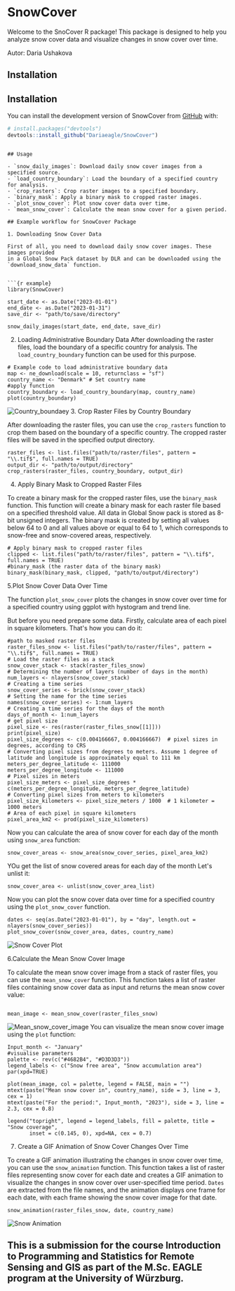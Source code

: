# SnowCover

<!-- badges: start -->
<!-- badges: end -->
Welcome to the SnoCover R package!
This package is designed to help you analyze snow cover data and visualize changes in snow cover over time.

Autor: Daria Ushakova

## Installation

## Installation

You can install the development version of SnowCover from [GitHub](https://github.com) with:

``` r
# install.packages("devtools")
devtools::install_github("Dariaeagle/SnowCover")
```

```

## Usage

- `snow_daily_images`: Download daily snow cover images from a specified source.
- `load_country_boundary`: Load the boundary of a specified country for analysis.
- `crop_rasters`: Crop raster images to a specified boundary.
- `binary_mask`: Apply a binary mask to cropped raster images.
- `plot_snow_cover`: Plot snow cover data over time.
- `mean_snow_cover`: Calculate the mean snow cover for a given period.

## Example workflow for SnowCover Package

1. Downloading Snow Cover Data

First of all, you need to download daily snow cover images. These images provided 
in a Global Snow Pack dataset by DLR and can be downloaded using the `download_snow_data` function.


```{r example}
library(SnowCover)

start_date <- as.Date("2023-01-01")
end_date <- as.Date("2023-01-31")
save_dir <- "path/to/save/directory"

snow_daily_images(start_date, end_date, save_dir)

```

2. Loading Administrative Boundary Data
After downloading the raster files, load the boundary of a specific country for analysis. The `load_country_boundary` function can be used for this purpose.


```{r example}
# Example code to load administrative boundary data
map <- ne_download(scale = 10, returnclass = "sf")
country_name <- "Denmark" # Set country name
#apply function
country_boundary <- load_country_boundary(map, country_name)
plot(country_boundary)

```
![Country_boundaey](Images/country_boundary_plot.png)
3. Crop Raster Files by Country Boundary

After downloading the raster files, you can use the `crop_rasters` function to crop them based on the boundary of a specific country. The cropped raster files will be saved in the specified output directory.


```{r example}
raster_files <- list.files("path/to/raster/files", pattern = "\\.tif$", full.names = TRUE)
output_dir <- "path/to/output/directory"
crop_rasters(raster_files, country_boundary, output_dir)
```

4. Apply Binary Mask to Cropped Raster Files

To create a binary mask for the cropped raster files, use the `binary_mask` function. This function will create a binary mask for each raster file based on a specified threshold value. All data in Global Snow pack is stored as 8-bit unsigned integers.
The binary mask is created by setting all values below 64 to 0 and all values above or equal to 64 to 1, which corresponds to snow-free and snow-covered areas, respectively.

```{r example}
# Apply binary mask to cropped raster files
clipped <- list.files("path/to/raster/files", pattern = "\\.tif$", full.names = TRUE)
#binary_mask (the raster data of the binary mask)
binary_mask(binary_mask, clipped, "path/to/output/directory")

```

5.Plot Snow Cover Data Over Time

The function `plot_snow_cover` plots the changes in snow cover over time for a specified country using ggplot with hystogram and trend line.

But before you need prepare some data.
Firstly, calculate area of each pixel in square kilometers.
That's how you can do it:

```{r example}
#path to masked raster files
raster_files_snow <- list.files("path/to/raster/files", pattern = "\\.tif$", full.names = TRUE)
# Load the raster files as a stack
snow_cover_stack <- stack(raster_files_snow)
# Determining the number of layers (number of days in the month)
num_layers <- nlayers(snow_cover_stack)
# Creating a time series
snow_cover_series <- brick(snow_cover_stack)
# Setting the name for the time series
names(snow_cover_series) <- 1:num_layers
# Creating a time series for the days of the month
days_of_month <- 1:num_layers
# get pixel size 
pixel_size <- res(raster(raster_files_snow[[1]]))
print(pixel_size)
pixel_size_degrees <- c(0.004166667, 0.004166667)  # pixel sizes in degrees, according to CRS
# Converting pixel sizes from degrees to meters. Assume 1 degree of latitude and longitude is approximately equal to 111 km
meters_per_degree_latitude <- 111000 
meters_per_degree_longitude <- 111000   
# Pixel sizes in meters
pixel_size_meters <- pixel_size_degrees * c(meters_per_degree_longitude, meters_per_degree_latitude)
# Converting pixel sizes from meters to kilometers
pixel_size_kilometers <- pixel_size_meters / 1000  # 1 kilometer = 1000 meters
# Area of each pixel in square kilometers
pixel_area_km2 <- prod(pixel_size_kilometers)

```
Now you can calculate the area of snow cover for each day of the month using `snow_area` function:

```{r example}
snow_cover_areas <- snow_area(snow_cover_series, pixel_area_km2)
```
YOu get the list of snow covered areas for each day of the month
Let's unlist it:

```{r example}
snow_cover_area <- unlist(snow_cover_area_list)

```

Now you can plot the snow cover data over time for a specified country using the `plot_snow_cover` function.

```{r example}
dates <- seq(as.Date("2023-01-01"), by = "day", length.out = nlayers(snow_cover_series))
plot_snow_cover(snow_cover_area, dates, country_name)
```
![Snow Cover Plot](Images/snow_cover_plot.png)

6.Calculate the Mean Snow Cover Image

To calculate the mean snow cover image from a stack of raster files, you can use the `mean_snow_cover` function. This function takes a list of raster files containing snow cover data as input and returns the mean snow cover value:


```{r example}

mean_image <- mean_snow_cover(raster_files_snow)

```
![Mean_snow_cover_image](Images/mean.png)
You can visualize the mean snow cover image using the `plot` function:

```{r example}
Input_month <- "January"
#visualise parameters
palette <- rev(c("#4682B4", "#D3D3D3"))
legend_labels <- c("Snow free area", "Snow accumulation area")
par(xpd=TRUE)

plot(mean_image, col = palette, legend = FALSE, main = "")
mtext(paste("Mean snow cover in", country_name), side = 3, line = 3, cex = 1)
mtext(paste("For the period:", Input_month, "2023"), side = 3, line = 2.3, cex = 0.8)

legend("topright", legend = legend_labels, fill = palette, title = "Snow coverage",
       inset = c(0.145, 0), xpd=NA, cex = 0.7)
```

7. Create a GIF Animation of Snow Cover Changes Over Time

To create a GIF animation illustrating the changes in snow cover over time, you can use the `snow_animation` function. This function takes a list of raster files representing snow cover for each date and creates a GIF animation to visualize the changes in snow cover over user-specified time period. `Dates` are extracted from the file names, and the animation displays one frame for each date, with each frame showing the snow cover image for that date.

```{r example}
snow_animation(raster_files_snow, date, country_name)
```

![Snow Animation](Images/snow_animation.gif)




## This is a submission for the course Introduction to Programming and Statistics for Remote Sensing and GIS as part of the M.Sc. EAGLE program at the University of Würzburg.
